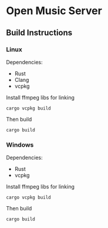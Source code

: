 # Open Music Server

## Build Instructions

### Linux

Dependencies:

- Rust
- Clang
- vcpkg

Install ffmpeg libs for linking

```
cargo vcpkg build
```

Then build

```
cargo build
```

### Windows

Dependencies:

- Rust
- vcpkg

Install ffmpeg libs for linking

```
cargo vcpkg build
```

Then build

```
cargo build
```
